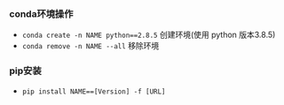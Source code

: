 ### conda环境操作
- ` conda create -n NAME python==2.8.5 ` 创建环境(使用 python 版本3.8.5)
- ` conda remove -n NAME --all ` 移除环境

### pip安装

- ` pip install NAME==[Version] -f [URL] `